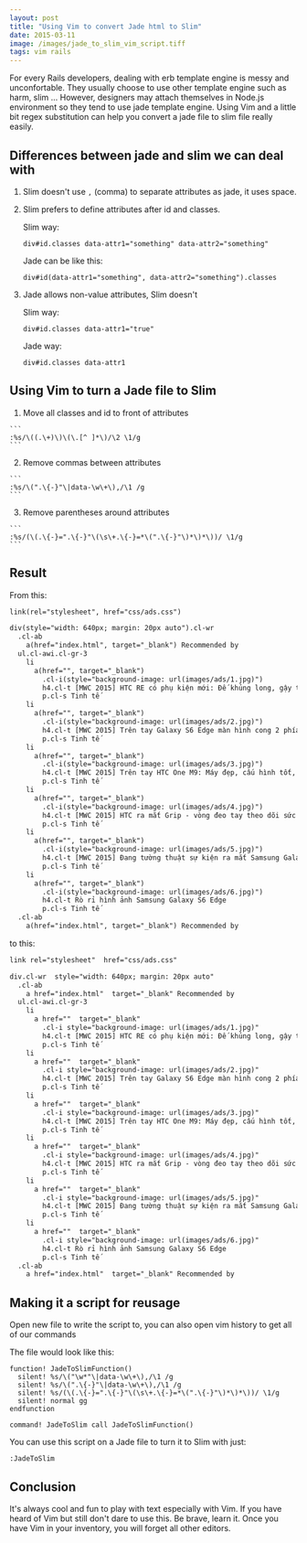 ```yaml
---
layout: post
title: "Using Vim to convert Jade html to Slim"
date: 2015-03-11
image: /images/jade_to_slim_vim_script.tiff
tags: vim rails
---
```


For every Rails developers, dealing with erb template engine is messy and unconfortable. They usually choose to use other template engine such as harm, slim ... However, designers may attach themselves in Node.js environment so they tend to use jade template engine. Using Vim and a little bit regex substitution can help you convert a jade file to slim file really easily.

## Differences between jade and slim we can deal with
  1. Slim doesn't use `,` (comma) to separate attributes as jade, it uses space.
  2. Slim prefers to define attributes after id and classes.

     Slim way:

     ```
     div#id.classes data-attr1="something" data-attr2="something"
     ```
     Jade can be like this:

     ```
     div#id(data-attr1="something", data-attr2="something").classes
     ```
  3. Jade allows non-value attributes, Slim doesn't

     Slim way:

     ```
     div#id.classes data-attr1="true"
     ```

     Jade way:

     ```
     div#id.classes data-attr1
     ```

## Using Vim to turn a Jade file to Slim
  1. Move all classes and id to front of attributes

    ```
    :%s/\((.\+)\)\(\.[^ ]*\)/\2 \1/g
    ```
  2. Remove commas between attributes

    ```
    :%s/\(".\{-}"\|data-\w\+\),/\1 /g
    ```
  3. Remove parentheses around attributes

    ```
    :%s/(\(.\{-}=".\{-}"\(\s\+.\{-}=*\(".\{-}"\)*\)*\))/ \1/g
    ```

## Result
From this:

```html
link(rel="stylesheet", href="css/ads.css")

div(style="width: 640px; margin: 20px auto").cl-wr
  .cl-ab
    a(href="index.html", target="_blank") Recommended by
  ul.cl-awi.cl-gr-3
    li
      a(href="", target="_blank")
        .cl-i(style="background-image: url(images/ads/1.jpg)")
        h4.cl-t [MWC 2015] HTC RE có phụ kiện mới: Đế khủng long, gậy tự sướng, cáp cứng...
        p.cl-s Tinh tế
    li
      a(href="", target="_blank")
        .cl-i(style="background-image: url(images/ads/2.jpg)")
        h4.cl-t [MWC 2015] Trên tay Galaxy S6 Edge màn hình cong 2 phía và S6 thường: nhẹ, đẹp, cao cấp
        p.cl-s Tinh tế
    li
      a(href="", target="_blank")
        .cl-i(style="background-image: url(images/ads/3.jpg)")
        h4.cl-t [MWC 2015] Trên tay HTC One M9: Máy đẹp, cấu hình tốt, phần mềm ngon
        p.cl-s Tinh tế
    li
      a(href="", target="_blank")
        .cl-i(style="background-image: url(images/ads/4.jpg)")
        h4.cl-t [MWC 2015] HTC ra mắt Grip - vòng đeo tay theo dõi sức khoẻ, màn hình cong, có GPS, 199$
        p.cl-s Tinh tế
    li
      a(href="", target="_blank")
        .cl-i(style="background-image: url(images/ads/5.jpg)")
        h4.cl-t [MWC 2015] Đang tường thuật sự kiện ra mắt Samsung Galaxy S6 / S6 Edge
        p.cl-s Tinh tế
    li
      a(href="", target="_blank")
        .cl-i(style="background-image: url(images/ads/6.jpg)")
        h4.cl-t Rò rỉ hình ảnh Samsung Galaxy S6 Edge
        p.cl-s Tinh tế
  .cl-ab
    a(href="index.html", target="_blank") Recommended by
```

to this:

```html
link rel="stylesheet"  href="css/ads.css"

div.cl-wr  style="width: 640px; margin: 20px auto"
  .cl-ab
    a href="index.html"  target="_blank" Recommended by
  ul.cl-awi.cl-gr-3
    li
      a href=""  target="_blank"
        .cl-i style="background-image: url(images/ads/1.jpg)"
        h4.cl-t [MWC 2015] HTC RE có phụ kiện mới: Đế khủng long, gậy tự sướng, cáp cứng...
        p.cl-s Tinh tế
    li
      a href=""  target="_blank"
        .cl-i style="background-image: url(images/ads/2.jpg)"
        h4.cl-t [MWC 2015] Trên tay Galaxy S6 Edge màn hình cong 2 phía và S6 thường: nhẹ, đẹp, cao cấp
        p.cl-s Tinh tế
    li
      a href=""  target="_blank"
        .cl-i style="background-image: url(images/ads/3.jpg)"
        h4.cl-t [MWC 2015] Trên tay HTC One M9: Máy đẹp, cấu hình tốt, phần mềm ngon
        p.cl-s Tinh tế
    li
      a href=""  target="_blank"
        .cl-i style="background-image: url(images/ads/4.jpg)"
        h4.cl-t [MWC 2015] HTC ra mắt Grip - vòng đeo tay theo dõi sức khoẻ, màn hình cong, có GPS, 199$
        p.cl-s Tinh tế
    li
      a href=""  target="_blank"
        .cl-i style="background-image: url(images/ads/5.jpg)"
        h4.cl-t [MWC 2015] Đang tường thuật sự kiện ra mắt Samsung Galaxy S6 / S6 Edge
        p.cl-s Tinh tế
    li
      a href=""  target="_blank"
        .cl-i style="background-image: url(images/ads/6.jpg)"
        h4.cl-t Rò rỉ hình ảnh Samsung Galaxy S6 Edge
        p.cl-s Tinh tế
  .cl-ab
    a href="index.html"  target="_blank" Recommended by
```

## Making it a script for reusage

  Open new file to write the script to, you can also open vim history to get all of our commands

  The file would look like this:

  ```
  function! JadeToSlimFunction()
    silent! %s/\("\w*"\|data-\w\+\),/\1 /g
    silent! %s/\(".\{-}"\|data-\w\+\),/\1 /g
    silent! %s/(\(.\{-}=".\{-}"\(\s\+.\{-}=*\(".\{-}"\)*\)*\))/ \1/g
    silent! normal gg
  endfunction

  command! JadeToSlim call JadeToSlimFunction()
  ```

  You can use this script on a Jade file to turn it to Slim with just:

  ```
  :JadeToSlim
  ```

## Conclusion
  It's always cool and fun to play with text especially with Vim. If you have heard of Vim but still don't dare to use this. Be brave, learn it. Once you have Vim in your inventory, you will forget all other editors.
